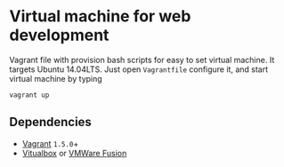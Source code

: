 Virtual machine for web development
===================================

Vagrant file with provision bash scripts for easy to set virtual machine.
It targets Ubuntu 14.04LTS.
Just open `Vagrantfile` configure it, and start virtual machine by typing

    vagrant up

## Dependencies
* [Vagrant](https://www.vagrantup.com/) `1.5.0`+
* [Vitualbox](https://www.virtualbox.org/) or [VMWare Fusion](http://www.vmware.com/products/fusion)
